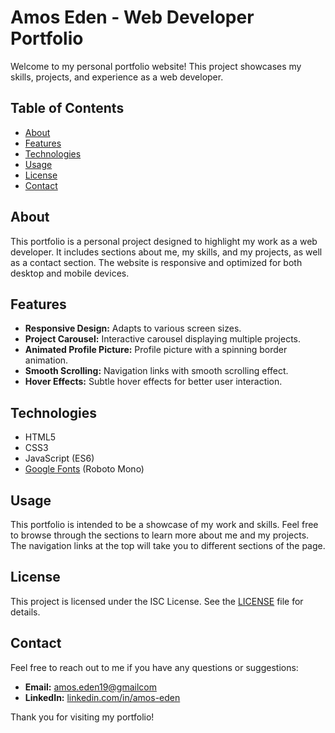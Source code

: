 # Amos Eden - Web Developer Portfolio

Welcome to my personal portfolio website! This project showcases my skills, projects, and experience as a web developer. 

## Table of Contents

- [About](#about)
- [Features](#features)
- [Technologies](#technologies)
- [Usage](#usage)
- [License](#license)
- [Contact](#contact)

## About

This portfolio is a personal project designed to highlight my work as a web developer. It includes sections about me, my skills, and my projects, as well as a contact section. The website is responsive and optimized for both desktop and mobile devices.

## Features

- **Responsive Design:** Adapts to various screen sizes.
- **Project Carousel:** Interactive carousel displaying multiple projects.
- **Animated Profile Picture:** Profile picture with a spinning border animation.
- **Smooth Scrolling:** Navigation links with smooth scrolling effect.
- **Hover Effects:** Subtle hover effects for better user interaction.

## Technologies

- HTML5
- CSS3
- JavaScript (ES6)
- [Google Fonts](https://fonts.google.com/) (Roboto Mono)


## Usage

This portfolio is intended to be a showcase of my work and skills. Feel free to browse through the sections to learn more about me and my projects. The navigation links at the top will take you to different sections of the page.


## License

This project is licensed under the ISC License. See the [LICENSE](LICENSE) file for details.

## Contact

Feel free to reach out to me if you have any questions or suggestions:

- **Email:** [amos.eden19@gmailcom](mailto:amos.eden19@gmail.com)
- **LinkedIn:** [linkedin.com/in/amos-eden](https://www.linkedin.com/in/amos-eden)

Thank you for visiting my portfolio!
